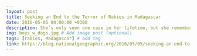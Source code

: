 ```yaml
---
layout: post
title: Seeking an End to the Terror of Rabies in Madagascar
date: 2016-05-05 00:00:00 +0300
description: She’s only seen one case in her lifetime, but she remembers the incident from five years prior as though it happened only yesterday. She shudders slightly as she recalls the raving man who staggered into her clinic, mouth foaming, limbs thrashing, only further agitated by attempts to calm his nerves and slake his thirst. “Tena natahotra ny rano izy,” she recollects. He was so afraid of water. # Add post description (optional)
img: boys_w_dogs.jpg # Add image post (optional)
tags: [rabies, Madagascar] # add tag
link: https://blog.nationalgeographic.org/2016/05/05/seeking-an-end-to-the-terror-of-rabies-in-madagascar/
---
```

